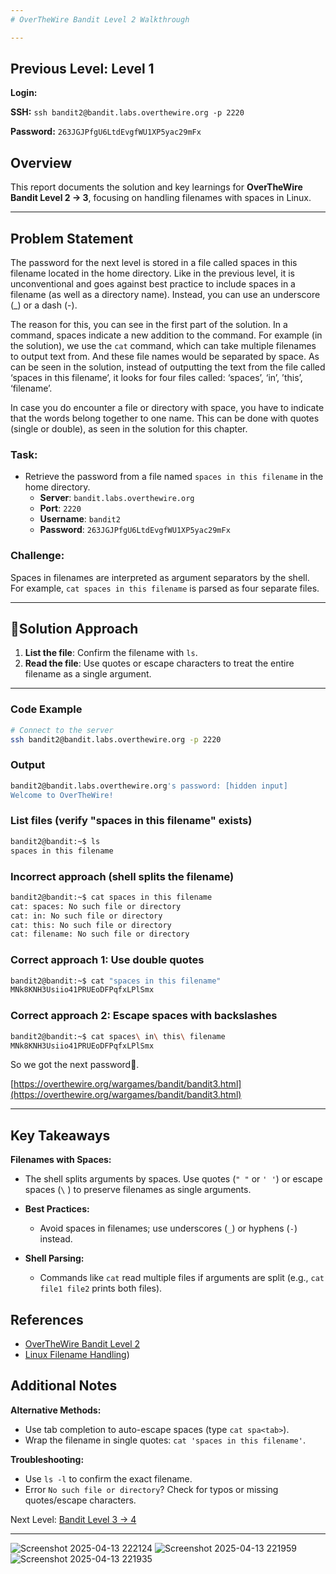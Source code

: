 ```yaml
---
# OverTheWire Bandit Level 2 Walkthrough

---
```

## **Previous Level:** Level 1

**Login:**

**SSH:** `ssh bandit2@bandit.labs.overthewire.org -p 2220`

**Password:** `263JGJPfgU6LtdEvgfWU1XP5yac29mFx`


## **Overview**  
This report documents the solution and key learnings for **OverTheWire Bandit Level 2 → 3**, focusing on handling filenames with spaces in Linux.


---

## **Problem Statement**
The password for the next level is stored in a file called spaces in this filename located in the home directory. Like in the previous level, it is unconventional and goes against best practice to include spaces in a filename (as well as a directory name). Instead, you can use an underscore (_) or a dash (-).

The reason for this, you can see in the first part of the solution. In a command, spaces indicate a new addition to the command. For example (in the solution), we use the `cat` command, which can take multiple filenames to output text from. And these file names would be separated by space. As can be seen in the solution, instead of outputting the text from the file called ‘spaces in this filename’, it looks for four files called: ‘spaces’, ‘in’, ’this’, ‘filename’.

In case you do encounter a file or directory with space, you have to indicate that the words belong together to one name. This can be done with quotes (single or double), as seen in the solution for this chapter.


### **Task**:
- Retrieve the password from a file named `spaces in this filename` in the home directory.  
  - **Server**: `bandit.labs.overthewire.org`  
  - **Port**: `2220`  
  - **Username**: `bandit2`  
  - **Password**: `263JGJPfgU6LtdEvgfWU1XP5yac29mFx`


### **Challenge**:  
Spaces in filenames are interpreted as argument separators by the shell. For example, `cat spaces in this filename` is parsed as four separate files.

---

## 🚀**Solution Approach**
1. **List the file**: Confirm the filename with `ls`.  
2. **Read the file**: Use quotes or escape characters to treat the entire filename as a single argument.
---


### **Code Example**  
```bash
# Connect to the server
ssh bandit2@bandit.labs.overthewire.org -p 2220
```

### **Output**
```bash
bandit2@bandit.labs.overthewire.org's password: [hidden input]
Welcome to OverTheWire!
```

### List files (verify "spaces in this filename" exists)
```bash
bandit2@bandit:~$ ls
spaces in this filename
```


### Incorrect approach (shell splits the filename)
```bash
bandit2@bandit:~$ cat spaces in this filename
cat: spaces: No such file or directory
cat: in: No such file or directory
cat: this: No such file or directory
cat: filename: No such file or directory
```

### Correct approach 1: Use double quotes
```bash
bandit2@bandit:~$ cat "spaces in this filename"
MNk8KNH3Usiio41PRUEoDFPqfxLPlSmx
```

### Correct approach 2: Escape spaces with backslashes
```bash
bandit2@bandit:~$ cat spaces\ in\ this\ filename
MNk8KNH3Usiio41PRUEoDFPqfxLPlSmx
``` 
So we got the next password🎉.

[https://overthewire.org/wargames/bandit/bandit3.html](https://overthewire.org/wargames/bandit/bandit3.html)

---

## Key Takeaways

**Filenames with Spaces:**
- The shell splits arguments by spaces. Use quotes (`" "` or `' '`) or escape spaces (`\` ) to preserve filenames as single arguments.

- **Best Practices:**
  - Avoid spaces in filenames; use underscores (`_`) or hyphens (`-`) instead.

- **Shell Parsing:**
  - Commands like `cat` read multiple files if arguments are split (e.g., `cat file1 file2` prints both files).


## References
- [OverTheWire Bandit Level 2](https://overthewire.org/wargames/bandit/bandit2.html)
- [Linux Filename Handling](https://www.gnu.org/software/bash/manual/html_node/Quoting.html))

 ## Additional Notes
 
**Alternative Methods:**
- Use tab completion to auto-escape spaces (type `cat spa<tab>`).
- Wrap the filename in single quotes: `cat 'spaces in this filename'`.

**Troubleshooting:**
- Use `ls -l` to confirm the exact filename.
- Error `No such file or directory`? Check for typos or missing quotes/escape characters.

Next Level: [Bandit Level 3 → 4](https://github.com/deejonsen/OverTheWire-Bandit-Games/blob/main/Bandit_Level_3.md)

---


![Screenshot 2025-04-13 222124](https://github.com/user-attachments/assets/27690498-88bb-481a-bd56-8b64cf84a329)
![Screenshot 2025-04-13 221959](https://github.com/user-attachments/assets/535948c1-49c8-4371-9920-985b719d67f0)
![Screenshot 2025-04-13 221935](https://github.com/user-attachments/assets/31220136-a777-4e9e-b3d9-271a606534fe)
